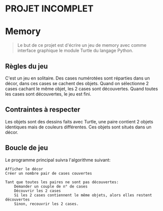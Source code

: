 # PROJET INCOMPLET

# Memory

>Le but de ce projet est d'écrire un jeu de memory avec comme interface graphique le module Turtle du langage Python.

## Règles du jeu

C'est un jeu en solitaire. Des cases numérotées sont réparties dans un décor, dans ces cases se cachent des objets. Quand on sélectionne 2 cases cachant le même objet, les 2 cases sont découvertes. Quand toutes les cases sont découvertes, le jeu est fini.

## Contraintes à respecter

Les objets sont des dessins faits avec Turtle, une paire contient 2 objets identiques mais de couleurs différentes. Ces objets sont situés dans un décor.

## Boucle de jeu

Le programme principal suivra l'algorithme suivant:

```
Afficher le décor
Créer un nombre pair de cases couvertes

Tant que toutes les paires ne sont pas découvertes:
    Demander un couple de n° de cases
    Découvrir les 2 cases
    Si les 2 cases contiennent le même objets, alors elles restent découvertes
    Sinon, recouvrir les 2 cases.
```
